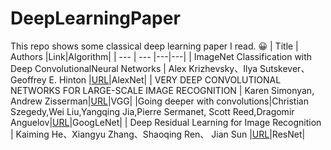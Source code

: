 # DeepLearningPaper 
This repo shows some classical deep learning paper I read. :grinning:
| Title | Authors |Link|Algorithm|
| --- | --- |---|---|
| ImageNet Classification with Deep ConvolutionalNeural Networks | Alex Krizhevsky、Ilya Sutskever、Geoffrey E. Hinton |[URL](https://papers.nips.cc/paper/2012/file/c399862d3b9d6b76c8436e924a68c45b-Paper.pdf)|AlexNet|
| VERY DEEP CONVOLUTIONAL NETWORKS FOR LARGE-SCALE IMAGE RECOGNITION | Karen Simonyan, Andrew Zisserman|[URL](https://arxiv.org/pdf/1409.1556.pdf)|VGG|
|Going deeper with convolutions|Christian Szegedy,Wei Liu,Yangqing Jia,Pierre Sermanet, Scott Reed,Dragomir Anguelov|[URL](https://arxiv.org/pdf/1409.4842.pdf)|GoogLeNet|
| Deep Residual Learning for Image Recognition | Kaiming He、Xiangyu Zhang、Shaoqing Ren、 Jian Sun |[URL](https://arxiv.org/pdf/1512.03385.pdf)|ResNet|
